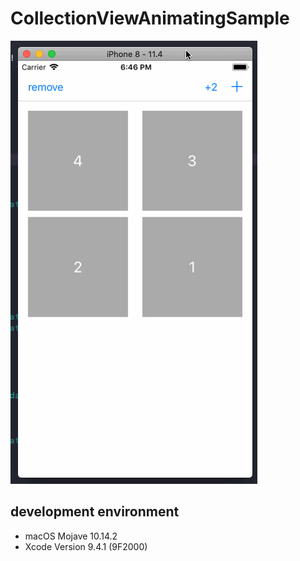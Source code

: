 # CollectionViewAnimatingSample
![](screen.gif)

## development environment
- macOS Mojave 10.14.2
- Xcode Version 9.4.1 (9F2000)
